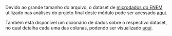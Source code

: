 Devido ao grande tamanho do arquivo, o dataset de [microdados do ENEM](https://www.gov.br/inep/pt-br/acesso-a-informacao/dados-abertos/microdados/enem) utilizado nas análises do projeto final deste módulo pode ser acessado [aqui](https://drive.google.com/file/d/1g3pwpE1oSFu7NqejAmkkbTOwCMW4So5O/view?usp=sharing).

Também está disponível um dicionário de dados sobre o respectivo dataset, no qual detalha cada uma das colunas, podendo ser visualizado [aqui](https://docs.google.com/spreadsheets/d/1mZJJjY5nfiVPciMZttMW1ZRlPpM2qepB/edit?usp=sharing&ouid=108816664630616598989&rtpof=true&sd=true).